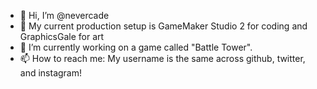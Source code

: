 - 👋 Hi, I’m @nevercade
- 🤍 My current production setup is GameMaker Studio 2 for coding and GraphicsGale for art
- 🌱 I’m currently working on a game called "Battle Tower".
- 📫 How to reach me: My username is the same across github, twitter, and instagram!

<!---
nevercade/nevercade is a ✨ special ✨ repository because its `README.md` (this file) appears on your GitHub profile.
You can click the Preview link to take a look at your changes.
--->
